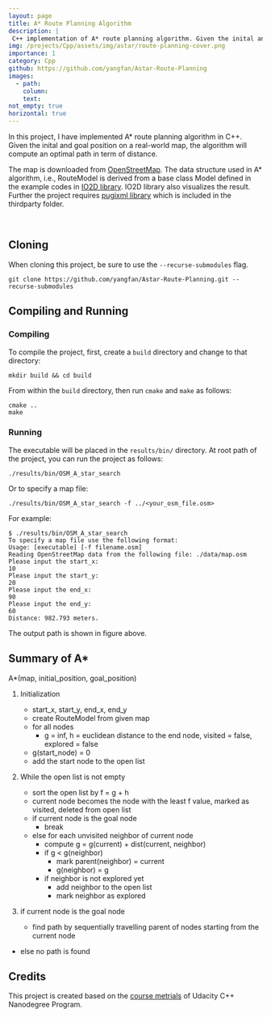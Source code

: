 ```yaml
---
layout: page
title: A* Route Planning Algorithm 
description: |
 C++ implementation of A* route planning algorithm. Given the inital and goal position on a map downloaded from the Open Street Map, the algorithm will compute an optimal path in term of distance. The map information of the region is contained in the OSM file which is a XML-formatted data in the form of "nodes" (points), "ways" (connections), and "relations" (street and object properties, such as tags).      
img: /projects/Cpp/assets/img/astar/route-planning-cover.png
importance: 1
category: Cpp
github: https://github.com/yangfan/Astar-Route-Planning
images:
  - path: 
    column: 
    text: 
not_empty: true
horizontal: true 
---
```

In this project, I have implemented A* route planning algorithm in C++. Given the inital and goal position on a real-world map, the algorithm will compute an optimal path in term of distance.

The map is downloaded from <a href="https://www.openstreetmap.org/" target="blank">OpenStreetMap</a>. The data structure used in A* algorithm, i.e., RouteModel is derived from a base class Model defined in the example codes in <a href="https://github.com/cpp-io2d/P0267_RefImpl" target="blank">IO2D library</a>. IO2D library also visualizes the result. Further the project requires <a href="https://pugixml.org/" target="blank">pugixml library</a> which is included in the thirdparty folder.

<div class="row justify-content-center">
    <div class="col">
      <div class="w-50 mx-auto" style="background-color: white;">
          <img class="img-fluid z-depth-1" src="{{ '/projects/Cpp/assets/img/astar/route-planning.png' | relative_url }}" alt=""/>
      </div>
    </div>
</div>
<br/>

## Cloning

When cloning this project, be sure to use the `--recurse-submodules` flag.

```
git clone https://github.com/yangfan/Astar-Route-Planning.git --recurse-submodules
```

## Compiling and Running

### Compiling

To compile the project, first, create a `build` directory and change to that directory:

```
mkdir build && cd build
```

From within the `build` directory, then run `cmake` and `make` as follows:

```
cmake ..
make
```

### Running

The executable will be placed in the `results/bin/` directory. At root path of the project, you can run the project as follows:

```
./results/bin/OSM_A_star_search 
```

Or to specify a map file:

```
./results/bin/OSM_A_star_search -f ../<your_osm_file.osm>
```

For example:

```
$ ./results/bin/OSM_A_star_search
To specify a map file use the following format: 
Usage: [executable] [-f filename.osm]
Reading OpenStreetMap data from the following file: ./data/map.osm
Please input the start_x: 
10
Please input the start_y: 
20
Please input the end_x: 
90
Please input the end_y: 
60
Distance: 982.793 meters. 
```

The output path is shown in figure above.

## Summary of A*

A*(map, initial_position, goal_position)  

1. Initialization  
   - start_x, start_y, end_x, end_y
   - create RouteModel from given map
   - for all nodes
      - g = inf, h = euclidean distance to the end node, visited = false, explored = false
   - g(start_node) = 0
   - add the start node to the open list

2. While the open list is not empty  
   - sort the open list by f = g + h
   - current node becomes the node with the least f value, marked as visited, deleted from open list
   - if current node is the goal node
       - break
   - else for each unvisited neighbor of current node
       - compute g = g(current) + dist(current, neighbor)
       - if g < g(neighbor)
           - mark parent(neighbor) = current
           - g(neighbor) = g
       - if neighbor is not explored yet
           - add neighbor to the open list
           - mark neighbor as explored
  
3. if current node is the goal node
   - find path by sequentially travelling parent of nodes starting from the current node

- else no path is found

## Credits

This project is created based on the <a href="https://github.com/udacity/CppND-Route-Planning-Project" target="blank">course metrials</a> of Udacity C++ Nanodegree Program.
